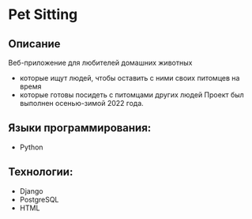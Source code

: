 # Pet Sitting 
## Описание
Веб-приложение для любителей домашних животных
- которые ищут людей, чтобы оставить с ними своих питомцев на время
- которые готовы посидеть с питомцами других людей
Проект был выполнен осенью-зимой 2022 года.

## Языки программирования:
* Python

## Технологии:
* Django
* PostgreSQL
* HTML
